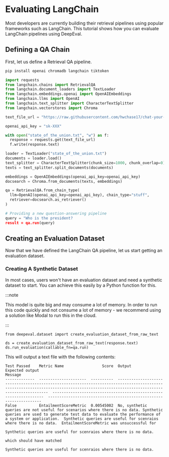 # Evaluating LangChain

Most developers are currently building their retrieval pipelines using popular frameworks such as LangChain. This tutorial shows how you can evaluate LangChain pipelines using DeepEval.

## Defining a QA Chain

First, let us define a Retrieval QA pipeline.

```bash
pip install openai chromadb langchain tiktoken
```

```python
import requests
from langchain.chains import RetrievalQA
from langchain.document_loaders import TextLoader
from langchain.embeddings.openai import OpenAIEmbeddings
from langchain.llms import OpenAI
from langchain.text_splitter import CharacterTextSplitter
from langchain.vectorstores import Chroma

text_file_url = "https://raw.githubusercontent.com/hwchase17/chat-your-data/master/state_of_the_union.txt"

openai_api_key = "sk-XXX"

with open("state_of_the_union.txt", "w") as f:
  response = requests.get(text_file_url)
  f.write(response.text)

loader = TextLoader("state_of_the_union.txt")
documents = loader.load()
text_splitter = CharacterTextSplitter(chunk_size=1000, chunk_overlap=0)
texts = text_splitter.split_documents(documents)

embeddings = OpenAIEmbeddings(openai_api_key=openai_api_key)
docsearch = Chroma.from_documents(texts, embeddings)

qa = RetrievalQA.from_chain_type(
  llm=OpenAI(openai_api_key=openai_api_key), chain_type="stuff",
  retriever=docsearch.as_retriever()
)

# Providing a new question-answering pipeline
query = "Who is the president?
result = qa.run(query)

```

##  Creating an Evaluation Dataset 

Now that we have defined the LangChain QA pipeline, let us start getting an evaluation dataset.

### Creating A Synthetic Dataset

In most cases, users won't have an evaluation dataset and need a synthetic dataset to start. You can achieve this easily by a Python function for this. 

:::note

This model is quite big and may consume a lot of memory. In order to run this code quickly and not consume a lot of memory - we recommend using a solution like Modal to run this in the cloud.

:::

```
from deepeval.dataset import create_evaluation_dataset_from_raw_text

ds = create_evaluation_dataset_from_raw_text(response.text)
ds.run_evaluation(callable_fn=qa.run)
```

This will output a text file with the following contents:

```
Test Passed    Metric Name                 Score  Output                                                                                                                                                                               Expected output                                                     Message
-------------  ---------------------  ----------  -----------------------------------------------------------------------------------------------------------------------------------------------------------------------------------  ------------------------------------------------------------------  -------------------------------------------------------------------
False          EntailmentScoreMetric  0.00545002  No, synthetic queries are not useful for scenarios where there is no data. Synthetic queries are used to generate test data to evaluate the performance of a system or application.  Synthetic queries are useful for scenraios where there is no data.  EntailmentScoreMetric was unsuccessful for
                                                                                                                                                                                                                                                                                                           Synthetic queries are useful for scenraios where there is no data.
                                                                                                                                                                                                                                                                                                           which should have matched
                                                                                                                                                                                                                                                                                                           Synthetic queries are useful for scenraios where there is no data.
```

